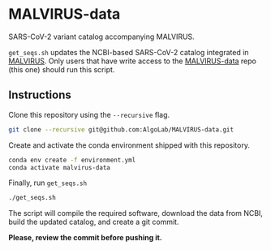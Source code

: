 # MALVIRUS-data
SARS-CoV-2 variant catalog accompanying MALVIRUS.

`get_seqs.sh` updates the NCBI-based SARS-CoV-2 catalog integrated in [MALVIRUS](https://github.com/algolab/malvirus).
Only users that have write access to the [MALVIRUS-data](https://github.com/AlgoLab/MALVIRUS-data) repo (this one) should run this script.

## Instructions

Clone this repository using the `--recursive` flag.

```bash
git clone --recursive git@github.com:AlgoLab/MALVIRUS-data.git
```

Create and activate the conda environment shipped with this repository.

```bash
conda env create -f environment.yml
conda activate malvirus-data
```

Finally, run `get_seqs.sh`

```bash
./get_seqs.sh
```

The script will compile the required software, download the data from NCBI, build the updated catalog, and create a git commit.

**Please, review the commit before pushing it.**
